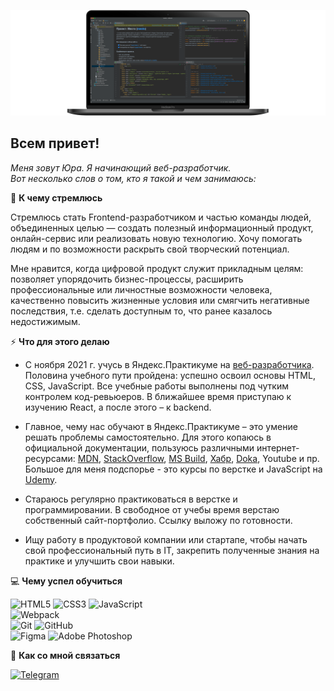 ![Header](https://github.com/pnrf/pnrf/blob/main/assets/bgr-image-005.png)

## Всем привет!

*Меня зовут Юра. Я начинающий веб-разработчик.*  
*Вот несколько слов о том, кто я такой и чем занимаюсь:*

:dart: **К чему стремлюсь**

Стремлюсь стать Frontend-разработчиком и частью команды людей, объединенных целью — создать полезный информационный продукт, онлайн-сервис или реализовать новую технологию. Хочу помогать людям и по возможности раскрыть свой творческий потенциал. 

Мне нравится, когда цифровой продукт служит прикладным целям: позволяет упорядочить бизнес-процессы, расширить профессиональные или личностные возможности человека, качественно повысить жизненные условия или смягчить негативные последствия, т.е. сделать доступным то, что ранее казалось недостижимым.

:zap: **Что для этого делаю**

* С ноября 2021 г. учусь в Яндекс.Практикуме на [веб-разработчика](https://practicum.yandex.ru/web/). Половина учебного пути пройдена: успешно освоил основы HTML, CSS, JavaScript. Все учебные работы выполнены под чутким контролем код-ревьюеров. В ближайшее время приступаю к изучению React, а после этого – к backend.

* Главное, чему нас обучают в Яндекс.Практикуме – это умение решать проблемы самостоятельно. Для этого копаюсь в официальной документации, пользуюсь различными интернет-ресурсами: [MDN](https://developer.mozilla.org/ru/docs/Learn), [StackOverflow](https://stackoverflow.com), [MS Build](https://docs.microsoft.com/ru-ru/contribute/markdown-reference), [Хабр](https://habr.com/ru/all/), [Doka](https://doka.guide/?ysclid=l2yjdcl4t1), Youtube и пр. Большое для меня подспорье - это курсы по верстке и JavaScript на [Udemy](https://www.udemy.com).

* Стараюсь регулярно практиковаться в верстке и программировании. В свободное от учебы время верстаю собственный сайт-портфолио. Ссылку выложу по готовности.

* Ищу работу в продуктовой компании или стартапе, чтобы начать свой профессиональный путь в IT, закрепить полученные знания на практике и улучшить свои навыки.

:computer: **Чему успел обучиться**

![HTML5](https://img.shields.io/badge/html5-%23E34F26.svg?style=for-the-badge&logo=html5&logoColor=white)
![CSS3](https://img.shields.io/badge/css3-%231572B6.svg?style=for-the-badge&logo=css3&logoColor=white)
![JavaScript](https://img.shields.io/badge/javascript-%23323330.svg?style=for-the-badge&logo=javascript&logoColor=%23F7DF1E)  
![Webpack](https://img.shields.io/badge/webpack-%238DD6F9.svg?style=for-the-badge&logo=webpack&logoColor=black)  
![Git](https://img.shields.io/badge/git-%23F05033.svg?style=for-the-badge&logo=git&logoColor=white)
![GitHub](https://img.shields.io/badge/github-%23121011.svg?style=for-the-badge&logo=github&logoColor=white)  
![Figma](https://img.shields.io/badge/figma-%23F24E1E.svg?style=for-the-badge&logo=figma&logoColor=white)
![Adobe Photoshop](https://img.shields.io/badge/adobe%20photoshop-%2331A8FF.svg?style=for-the-badge&logo=adobe%20photoshop&logoColor=white)


:satellite: **Как со мной связаться**

[![Telegram](https://img.shields.io/badge/Telegram-2CA5E0?style=for-the-badge&logo=telegram&logoColor=white)](https://t.me/pnrf_tg)